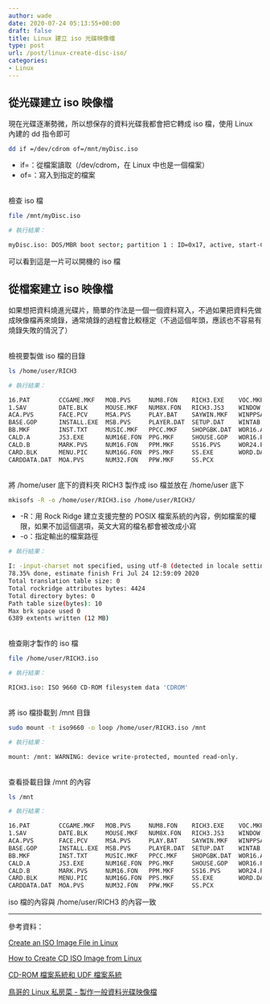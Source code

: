 ```yaml
---
author: wade
date: 2020-07-24 05:13:55+00:00
draft: false
title: Linux 建立 iso 光碟映像檔
type: post
url: /post/linux-create-disc-iso/
categories:
- Linux
---
```


## 從光碟建立 iso 映像檔

現在光碟逐漸勢微，所以想保存的資料光碟我都會把它轉成 iso 檔，使用 Linux 內建的 <span class="hl-blue">dd</span> 指令即可

```bash
dd if =/dev/cdrom of=/mnt/myDisc.iso
```

* <span class="hl-green mono">if=</span>：從檔案讀取（/dev/cdrom，在 Linux 中也是一個檔案）
* <span class="hl-green mono">of=</span>：寫入到指定的檔案

\
檢查 iso 檔

```bash
file /mnt/myDisc.iso
```

```bash
# 執行結果：

myDisc.iso: DOS/MBR boot sector; partition 1 : ID=0x17, active, start-CHS (0x0,2,1), end-CHS (0x123,63,32), startsector 64, 597952 sectors
```

可以看到這是一片可以開機的 iso 檔


## 從檔案建立 iso 映像檔

如果想把資料燒進光碟片，簡單的作法是一個一個資料寫入，不過如果把資料先做成映像檔再來燒錄，通常燒錄的過程會比較穩定（不過這個年頭，應該也不容易有燒錄失敗的情況了）

\
檢視要製做 iso 檔的目錄

```bash
ls /home/user/RICH3
```

```bash
# 執行結果：

16.PAT        CCGAME.MKF   MOB.PVS     NUM8.FON    RICH3.EXE    VOC.MKF
1.SAV         DATE.BLK     MOUSE.MKF   NUM8X.FON   RICH3.JS3    WINDOW.MKF
ACA.PVS       FACE.PCV     MSA.PVS     PLAY.BAT    SAYWIN.MKF   WINPPSAY.MKF
BASE.GOP      INSTALL.EXE  MSB.PVS     PLAYER.DAT  SETUP.DAT    WINTAB.MKF
BB.MKF        INST.TXT     MUSIC.MKF   PPCC.MKF    SHOPGBK.DAT  WOR16.ASC
CALD.A        JS3.EXE      NUM16E.FON  PPG.MKF     SHOUSE.GOP   WOR16.FON
CALD.B        MARK.PVS     NUM16.FON   PPM.MKF     SS16.PVS     WOR24.FON
CARD.BLK      MENU.PIC     NUM16G.FON  PPS.MKF     SS.EXE       WORD.DAT
CARDDATA.DAT  MOA.PVS      NUM32.FON   PPW.MKF     SS.PCX
```

\
將 /home/user 底下的資料夾 RICH3 製作成 iso 檔並放在 /home/user 底下

```bash
mkisofs -R -o /home/user/RICH3.iso /home/user/RICH3/
```

* <span class="hl-green mono">-R</span>：用 Rock Ridge 建立支援完整的 POSIX 檔案系統的內容，例如檔案的權限，<span class="hl-red">如果不加這個選項，英文大寫的檔名都會被改成小寫</span>
* <span class="hl-green mono">-o</span>：指定輸出的檔案路徑


```bash
# 執行結果：

I: -input-charset not specified, using utf-8 (detected in locale settings)
78.35% done, estimate finish Fri Jul 24 12:59:09 2020
Total translation table size: 0
Total rockridge attributes bytes: 4424
Total directory bytes: 0
Path table size(bytes): 10
Max brk space used 0
6389 extents written (12 MB)
```

\
檢查剛才製作的 iso 檔

```bash
file /home/user/RICH3.iso
```

```bash
# 執行結果：

RICH3.iso: ISO 9660 CD-ROM filesystem data 'CDROM'
```

\
將 iso 檔掛載到 /mnt 目錄

```bash
sudo mount -t iso9660 -o loop /home/user/RICH3.iso /mnt
```

```bash
# 執行結果：

mount: /mnt: WARNING: device write-protected, mounted read-only.
```

\
查看掛載目錄 /mnt 的內容

```bash
ls /mnt
```

```bash
# 執行結果：

16.PAT        CCGAME.MKF   MOB.PVS     NUM8.FON    RICH3.EXE    VOC.MKF
1.SAV         DATE.BLK     MOUSE.MKF   NUM8X.FON   RICH3.JS3    WINDOW.MKF
ACA.PVS       FACE.PCV     MSA.PVS     PLAY.BAT    SAYWIN.MKF   WINPPSAY.MKF
BASE.GOP      INSTALL.EXE  MSB.PVS     PLAYER.DAT  SETUP.DAT    WINTAB.MKF
BB.MKF        INST.TXT     MUSIC.MKF   PPCC.MKF    SHOPGBK.DAT  WOR16.ASC
CALD.A        JS3.EXE      NUM16E.FON  PPG.MKF     SHOUSE.GOP   WOR16.FON
CALD.B        MARK.PVS     NUM16.FON   PPM.MKF     SS16.PVS     WOR24.FON
CARD.BLK      MENU.PIC     NUM16G.FON  PPS.MKF     SS.EXE       WORD.DAT
CARDDATA.DAT  MOA.PVS      NUM32.FON   PPW.MKF     SS.PCX
```

iso 檔的內容與 /home/user/RICH3 的內容一致

* * *

參考資料：

[Create an ISO Image File in Linux](https://www.linuxlookup.com/howto/create_iso_image_file_linux)

[How to Create CD ISO Image from Linux](https://linoxide.com/how-tos/how-to-create-cd-iso-image-from-linux/)

[CD-ROM 檔案系統和 UDF 檔案系統](https://www.ibm.com/support/knowledgecenter/zh-tw/ssw_aix_71/devicemanagement/cdromudfs.html)

[鳥哥的 Linux 私房菜 - 製作一般資料光碟映像檔](https://linux.vbird.org/linux_basic/centos7/0240tarcompress.php#mkisofs)
